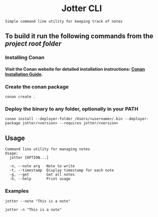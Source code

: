 # <div align="center"> Jotter CLI </div>

```Simple command line utility for keeping track of notes```

## To build it run the following commands from the *project root folder*

### Installing Conan
#### Visit the Conan website for detailed installation instructions: [Conan Installation Guide](https://docs.conan.io/2/installation.html).

### Create the conan package

```console
conan create .
```

### Deploy the binary to any folder, optionally in your PATH

```console
conan install --deployer-folder /Users/<username>/.bin --deployer-package jotter/<version> --requires jotter/<version>
```

## Usage

```
Command line utility for managing notes
Usage:
  jotter [OPTION...]

  -n, --note arg   Note to write
  -t, --timestamp  Display timestamp for each note
  -g, --get        Get all notes
  -h, --help       Print usage
```

### Examples

```console
jotter --note "This is a note"
```

```console
jotter -n "This is a note"
``` 

